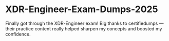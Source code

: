 # XDR-Engineer-Exam-Dumps-2025
Finally got through the XDR-Engineer exam! Big thanks to certifiedumps — their practice content really helped sharpen my concepts and boosted my confidence.
